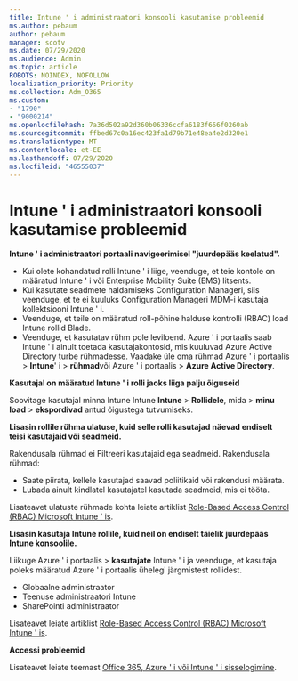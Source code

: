 ```yaml
---
title: Intune ' i administraatori konsooli kasutamise probleemid
ms.author: pebaum
author: pebaum
manager: scotv
ms.date: 07/29/2020
ms.audience: Admin
ms.topic: article
ROBOTS: NOINDEX, NOFOLLOW
localization_priority: Priority
ms.collection: Adm_O365
ms.custom:
- "1790"
- "9000214"
ms.openlocfilehash: 7a36d502a92d360b06336ccfa6183f666f0260ab
ms.sourcegitcommit: ffbed67c0a16ec423fa1d79b71e48ea4e2d320e1
ms.translationtype: MT
ms.contentlocale: et-EE
ms.lasthandoff: 07/29/2020
ms.locfileid: "46555037"
---
```

# <a name="problems-using-the-intune-admin-console"></a>Intune ' i administraatori konsooli kasutamise probleemid

**Intune ' i administraatori portaali navigeerimisel "juurdepääs keelatud".**

- Kui olete kohandatud rolli Intune ' i liige, veenduge, et teie kontole on määratud Intune ' i või Enterprise Mobility Suite (EMS) litsents.
- Kui kasutate seadmete haldamiseks Configuration Manageri, siis veenduge, et te ei kuuluks Configuration Manageri MDM-i kasutaja kollektsiooni Intune ' i.
- Veenduge, et teile on määratud roll-põhine halduse kontrolli (RBAC) load Intune rollid Blade.
- Veenduge, et kasutatav rühm pole leviloend. Azure ' i portaalis saab Intune ' i ainult toetada kasutajakontosid, mis kuuluvad Azure Active Directory turbe rühmadesse. Vaadake üle oma rühmad Azure ' i portaalis > **Intune**' i  >  **rühmad**või Azure ' i portaalis > **Azure Active Directory**.

**Kasutajal on määratud Intune ' i rolli jaoks liiga palju õiguseid**

Soovitage kasutajal minna Intune Intune **Intune**  >  **Rollidele**, mida  >  **minu load**  >  **ekspordivad** antud õigustega tutvumiseks.

**Lisasin rollile rühma ulatuse, kuid selle rolli kasutajad näevad endiselt teisi kasutajaid või seadmeid.**

Rakendusala rühmad ei Filtreeri kasutajaid ega seadmeid. Rakendusala rühmad:

- Saate piirata, kellele kasutajad saavad poliitikaid või rakendusi määrata.
- Lubada ainult kindlatel kasutajatel kasutada seadmeid, mis ei tööta.

Lisateavet ulatuste rühmade kohta leiate artiklist [Role-Based Access Control (RBAC) Microsoft Intune ' is](https://docs.microsoft.com/intune/role-based-access-control).

**Lisasin kasutaja Intune rollile, kuid neil on endiselt täielik juurdepääs Intune konsoolile.**

Liikuge Azure ' i portaalis > **kasutajate** Intune ' i ja veenduge, et kasutaja poleks määratud Azure ' i portaalis ühelegi järgmistest rollidest.

- Globaalne administraator
- Teenuse administraatori Intune
- SharePointi administraator

Lisateavet leiate artiklist [Role-Based Access Control (RBAC) Microsoft Intune ' is](https://docs.microsoft.com/intune/role-based-access-control).

**Accessi probleemid**

Lisateavet leiate teemast [Office 365, Azure ' i või Intune ' i sisselogimine](https://support.microsoft.com/help/2412085/you-can-t-sign-in-to-office-365-azure-or-intune).